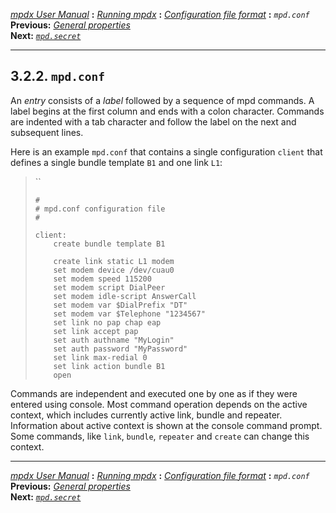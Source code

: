 [*mpdx User Manual*](README.md) **:** [*Running mpdx*](mpd9.md) **:**
[*Configuration file format*](mpd11.md) **:** *`mpd.conf`*\
**Previous:** [*General properties*](mpd12.md)\
**Next:** [*`mpd.secret`*](mpd14.md)

------------------------------------------------------------------------

## 3.2.2. `mpd.conf`

An *entry* consists of a *label* followed by a sequence of mpd commands.
A label begins at the first column and ends with a colon character.
Commands are indented with a tab character and follow the label on the
next and subsequent lines.

Here is an example `mpd.conf` that contains a single configuration
`client` that defines a single bundle template `B1` and one link `L1`:

> ``
>
>     #
>     # mpd.conf configuration file
>     #
>
>     client:
>         create bundle template B1
>
>         create link static L1 modem
>         set modem device /dev/cuau0
>         set modem speed 115200
>         set modem script DialPeer
>         set modem idle-script AnswerCall
>         set modem var $DialPrefix "DT"
>         set modem var $Telephone "1234567"
>         set link no pap chap eap
>         set link accept pap
>         set auth authname "MyLogin"
>         set auth password "MyPassword"
>         set link max-redial 0
>         set link action bundle B1
>         open

Commands are independent and executed one by one as if they were entered
using console. Most command operation depends on the active context,
which includes currently active link, bundle and repeater. Information
about active context is shown at the console command prompt. Some
commands, like `link`, `bundle`, `repeater` and `create` can change this
context.

------------------------------------------------------------------------

[*mpdx User Manual*](README.md) **:** [*Running mpdx*](mpd9.md) **:**
[*Configuration file format*](mpd11.md) **:** *`mpd.conf`*\
**Previous:** [*General properties*](mpd12.md)\
**Next:** [*`mpd.secret`*](mpd14.md)
